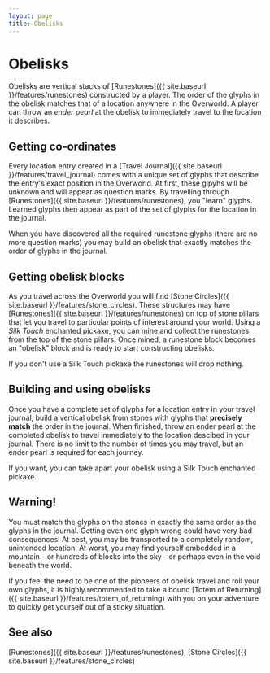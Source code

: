 ```yaml
---
layout: page
title: Obelisks
---
```


# Obelisks

Obelisks are vertical stacks of [Runestones]({{ site.baseurl }}/features/runestones) constructed by a player.  The order of the glyphs in the obelisk matches that of a location anywhere in the Overworld.  A player can throw an *ender pearl* at the obelisk to immediately travel to the location it describes.

## Getting co-ordinates

Every location entry created in a [Travel Journal]({{ site.baseurl }}/features/travel_journal) comes with a unique set of glyphs that describe the entry's exact position in the Overworld.  At first, these glpyhs will be unknown and will appear as question marks.  By travelling through [Runestones]({{ site.baseurl }}/features/runestones), you "learn" glyphs.  Learned glyphs then appear as part of the set of glyphs for the location in the journal.

When you have discovered all the required runestone glyphs (there are no more question marks) you may build an obelisk that exactly matches the order of glyphs in the journal.

## Getting obelisk blocks

As you travel across the Overworld you will find [Stone Circles]({{ site.baseurl }}/features/stone_circles).  These structures may have [Runestones]({{ site.baseurl }}/features/runestones) on top of stone pillars that let you travel to particular points of interest around your world.  Using a *Silk Touch* enchanted pickaxe, you can mine and collect the runestones from the top of the stone pillars.  Once mined, a runestone block becomes an "obelisk" block and is ready to start constructing obelisks.

If you don't use a Silk Touch pickaxe the runestones will drop nothing.

## Building and using obelisks

Once you have a complete set of glyphs for a location entry in your travel journal, build a vertical obelisk from stones with glyphs that **precisely match** the order in the journal.  When finished, throw an ender pearl at the completed obelisk to travel immediately to the location descibed in your journal.  There is no limit to the number of times you may travel, but an ender pearl is required for each journey.

If you want, you can take apart your obelisk using a Silk Touch enchanted pickaxe.

## Warning!

You must match the glyphs on the stones in exactly the same order as the glyphs in the journal.  Getting even one glyph wrong could have very bad consequences!  At best, you may be transported to a completely random, unintended location.  At worst, you may find yourself embedded in a mountain - or hundreds of blocks into the sky - or perhaps even in the void beneath the world.

If you feel the need to be one of the pioneers of obelisk travel and roll your own glyphs, it is highly recommended to take a bound [Totem of Returning]({{ site.baseurl }}/features/totem_of_returning) with you on your adventure to quickly get yourself out of a sticky situation.

## See also

[Runestones]({{ site.baseurl }}/features/runestones), [Stone Circles]({{ site.baseurl }}/features/stone_circles)
